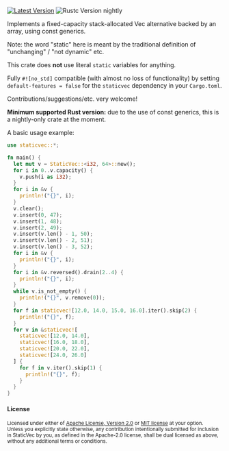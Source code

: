 [![Latest Version]][crates.io] ![Rustc Version nightly]

[Latest Version]: https://img.shields.io/crates/v/staticvec.svg
[crates.io]: https://crates.io/crates/staticvec
[Rustc Version nightly]: https://img.shields.io/badge/rustc-nightly-lightgray.svg

Implements a fixed-capacity stack-allocated Vec alternative backed by an array, using const generics.

Note: the word "static" here is meant by the traditional definition of "unchanging" / "not dynamic" etc.

This crate does **not** use literal `static` variables for anything.

Fully `#![no_std]` compatible (with almost no loss of functionality) by setting 
`default-features = false` for the `staticvec` dependency in your `Cargo.toml`.

Contributions/suggestions/etc. very welcome!

**Minimum supported Rust version:** due to the use of const generics, this is a nightly-only crate at the moment.

A basic usage example:

```rust
use staticvec::*;

fn main() {
  let mut v = StaticVec::<i32, 64>::new();
  for i in 0..v.capacity() {
    v.push(i as i32);
  }
  for i in &v {
    println!("{}", i);
  }
  v.clear();
  v.insert(0, 47);
  v.insert(1, 48);
  v.insert(2, 49);
  v.insert(v.len() - 1, 50);
  v.insert(v.len() - 2, 51);
  v.insert(v.len() - 3, 52);
  for i in &v {
    println!("{}", i);
  }
  for i in &v.reversed().drain(2..4) {
    println!("{}", i);
  }
  while v.is_not_empty() {
    println!("{}", v.remove(0));
  }
  for f in staticvec![12.0, 14.0, 15.0, 16.0].iter().skip(2) {
    println!("{}", f);
  }
  for v in &staticvec![
    staticvec![12.0, 14.0],
    staticvec![16.0, 18.0],
    staticvec![20.0, 22.0],
    staticvec![24.0, 26.0]
  ] {
    for f in v.iter().skip(1) {
      println!("{}", f);
    }
  }
}
```

#### License

<sup>
Licensed under either of <a href="LICENSE-APACHE">Apache License, Version
2.0</a> or <a href="LICENSE-MIT">MIT license</a> at your option.
</sup>

<br>

<sub>
Unless you explicitly state otherwise, any contribution intentionally submitted
for inclusion in StaticVec by you, as defined in the Apache-2.0 license, shall be
dual licensed as above, without any additional terms or conditions.
</sub>
